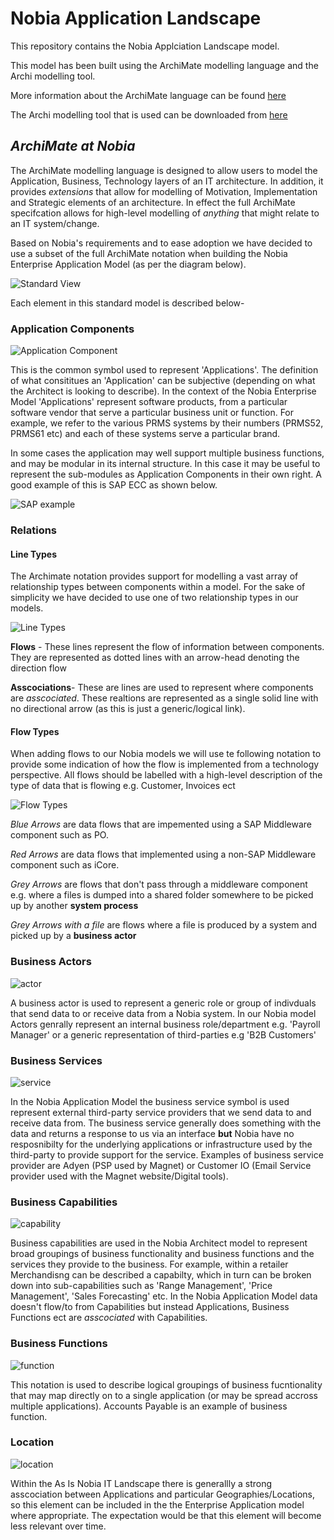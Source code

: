 # **Nobia Application Landscape**

This repository contains the Nobia Applciation Landscape model.

This model has been built using the ArchiMate modelling language and the Archi modelling tool.

More information about the ArchiMate language can be found [here](http://pubs.opengroup.org/architecture/archimate3-doc/toc.html)

The Archi modelling tool that is used can be downloaded from [here](https://www.archimatetool.com/)

## *ArchiMate at Nobia* ##

The ArchiMate modelling language is designed to allow users to model the Application, Business, Technology layers of an IT architecture. In addition, it provides *extensions* that allow for modelling of Motivation, Implementation and Strategic elements of an architecture. In effect the full ArchiMate specifcation allows for high-level modelling of *anything* that might relate to an IT system/change.

Based on Nobia's requirements and to ease adoption we have decided to use a subset of the full ArchiMate notation when building the Nobia Enterprise Application Model (as per the diagram below).

![Standard View](./archi_images/standard_view.jpg)

Each element in this standard model is described below-

### Application Components ####

![Application Component](./archi_images/application_component.jpg)

This is the common symbol used to represent 'Applications'. The definition of what consititues an 'Application' can be subjective (depending on what the Architect is looking to describe). In the context of the Nobia Enterprise Model 'Applications' represent software products, from a particular software vendor that serve a particular business unit or function. For example, we refer to the various PRMS systems by their numbers (PRMS52, PRMS61 etc) and each of these systems serve a particular brand. 

In some cases the application may well support multiple business functions, and may be modular in its internal structure. In this case it may be useful to represent the sub-modules as Application Components in their own right. A good example of this is SAP ECC as shown below.

![SAP example](./archi_images/sap_example.jpg)

### Relations ###

#### Line Types ####

The Archimate notation provides support for modelling a vast array of relationship types between components within a model.
For the sake of simplicity we have decided to use one of two relationship types in our models.

![Line Types](./archi_images/lines.jpg)

**Flows** - These lines represent the flow of information between components. They are represented as dotted lines with an arrow-head denoting the direction flow

**Asscociations**- These are lines are used to represent where components are *asscociated*. These realtions are represented as a single solid line with no directional arrow (as this is just a generic/logical link).

#### Flow Types ####

When adding flows to our Nobia models we will use te following notation to provide some indication of how the flow is implemented from a technology perspective. All flows should be labelled with a high-level description of the type of data that is flowing e.g. Customer, Invoices ect

![Flow Types](./archi_images/flows.jpg)

*Blue Arrows* are data flows that are impemented using a SAP Middleware component such as PO. 

*Red Arrows* are data flows that implemented using a non-SAP Middleware component such as iCore.

*Grey Arrows* are flows that don't pass through a middleware component e.g. where a files is dumped into a shared folder somewhere to be picked up by another **system process**

*Grey Arrows with a file* are flows where a file is produced by a system and picked up by a **business actor**


### Business Actors ###

![actor](./archi_images/actor.jpg)

A business actor is used to represent a generic role or group of indivduals that send data to or receive data from a Nobia system. In our Nobia model Actors genrally represent an internal business role/department e.g. 'Payroll Manager' or a generic representation of third-parties e.g 'B2B Customers'

### Business Services ###

![service](./archi_images/service.jpg)

In the Nobia Application Model the business service symbol is used represent external third-party service providers that we send data to and receive data from. The business service generally does something with the data and returns a response to us via an interface **but** Nobia have no resposnibilty for the underlying applications or infrastructure used by the third-party to provide support for the service. Examples of business service provider are Adyen (PSP used by Magnet) or Customer IO (Email Service provider used with the Magnet website/Digital tools).

### Business Capabilities ###

![capability](./archi_images/capability.jpg)

Business capabilities are used in the Nobia Architect model to represent broad groupings of business functionality and business functions and the services they provide to the business. For example, within a retailer Merchandisng can be described a capabilty, which in turn can be broken down into sub-capabilities such as 'Range Management', 'Price Management', 'Sales Forecasting' etc. In the Nobia Application Model data doesn't flow/to from Capabilities but instead Applications, Business Functions ect are *asscociated* with Capabilities.

### Business Functions ###

![function](./archi_images/function.jpg)

This notation is used to describe logical groupings of business fucntionality that may map directly on to a single application (or may be spread accross multiple applications). Accounts Payable is an example of business function.

### Location ###

![location](./archi_images/location.jpg)

Within the As Is Nobia IT Landscape there is generallly a strong asscociation between Applications and particular Geographies/Locations, so this element can be included in the the Enterprise Application model where appropriate. The expectation would be that this element will become less relevant over time.








